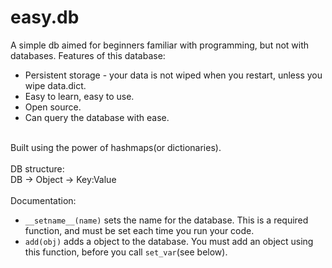 # easy.db
A simple db aimed for beginners familiar with programming, but not with databases. 
Features of this database:
 - Persistent storage - your data is not wiped when you restart, unless you wipe data.dict.
 - Easy to learn, easy to use.
 - Open source.
 - Can query the database with ease. 
<br>
Built using the power of hashmaps(or dictionaries).
<br>
<br>
DB structure:
<br>
DB -> Object -> Key:Value
<br>
<br>
Documentation:
<br>

 - `__setname__(name)` sets the name for the database. This is a required function, and must be set each time you run your code.
 - `add(obj)` adds a object to the database. You must add an object using this function, before you call `set_var`(see below). 
